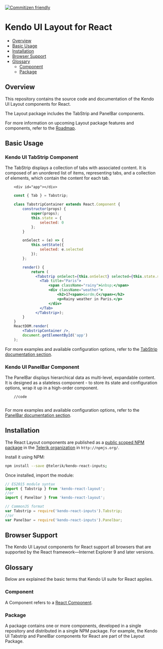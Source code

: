 [![Commitizen friendly](https://img.shields.io/badge/commitizen-friendly-brightgreen.svg)](http://commitizen.github.io/cz-cli/)

# Kendo UI Layout for React

* [Overview](https://github.com/telerik/kendo-react-layout#overview)
* [Basic Usage](https://github.com/telerik/kendo-react-layout#basic-usage)
* [Installation](https://github.com/telerik/kendo-react-layout#installation)
* [Browser Support](https://github.com/telerik/kendo-react-layout#browser-support)
* [Glossary](https://github.com/telerik/kendo-react-layout#glossary)
  * [Component](https://github.com/telerik/kendo-react-layout#component)
  * [Package](https://github.com/telerik/kendo-react-layout#package)

## Overview

This repository contains the source code and documentation of the Kendo UI Layout components for React.

The Layout package includes the TabStrip and PanelBar components.

For more information on upcoming Layout package features and components, refer to the [Roadmap](https://github.com/telerik/kendo-react-layout/blob/master/docs/roadmap.md).

## Basic Usage

### Kendo UI TabStrip Component

The TabStrip displays a collection of tabs with associated content. It is composed of an unordered list of items, representing tabs, and a collection of elements, which contain the content for each tab.

```html-preview
    <div id="app"></div>
```
```jsx
    const { Tab } = Tabstrip;

    class TabstripContainer extends React.Component {
        constructor(props) {
            super(props);
            this.state = {
                selected: 0
            };
        }

        onSelect = (e) => {
            this.setState({
                selected: e.selected
            });
        };

        render() {
            return (
              <Tabstrip onSelect={this.onSelect} selected={this.state.selected}>
                <Tab title="Paris">
                    <span className="rainy">&nbsp;</span>
                    <div className="weather">
                        <h2>17<span>&ordm;C</span></h2>
                        <p>Rainy weather in Paris.</p>
                    </div>
                </Tab>
              </Tabstrip>);
        }
    }
    ReactDOM.render(
        <TabstripContainer />,
        document.getElementById('app')
    );
```

For more examples and available configuration options, refer to the [TabStrip documentation section](https://github.com/telerik/kendo-react-layout/blob/master/docs/tabstrip/index.md).

### Kendo UI PanelBar Component

The PanelBar displays hierarchical data as multi-level, expandable content. It is designed as a stateless component - to store its state and configuration options, wrap it up in a high-order component.

```html-preview
    //code
```
```jsx

```

For more examples and available configuration options, refer to the [PanelBar documentation section](https://github.com/telerik/kendo-react-layout/blob/master/docs/panelbar/index.md).

## Installation

The React Layout components are published as a [public scoped NPM package](https://docs.npmjs.com/misc/scope) in the [Telerik organization](https://www.npmjs.com/~telerik) in `http://npmjs.org/`.

Install it using NPM:

```sh
npm install --save @telerik/kendo-react-inputs;
```

Once installed, import the module:

```jsx
// ES2015 module syntax
import { Tabstrip } from 'kendo-react-layout';
//or
import { Panelbar } from 'kendo-react-layout';
```
```jsx
// CommonJS format
var Tabstrip = require('kendo-react-inputs').Tabstrip;
//or
var Panelbar = require('kendo-react-inputs').Panelbar;
```

## Browser Support

The Kendo UI Layout components for React support all browsers that are supported by the React framework&mdash;Internet Explorer 9 and later versions.

## Glossary

Below are explained the basic terms that Kendo UI suite for React applies.

### Component

A Component refers to a [React Component](https://facebook.github.io/react/docs/jsx-in-depth.html#html-tags-vs.-react-components).

### Package

A package contains one or more components, developed in a single repository and distributed in a single NPM package. For example, the Kendo UI Tabstrip and PanelBar components for React are part of the Layout Package.
